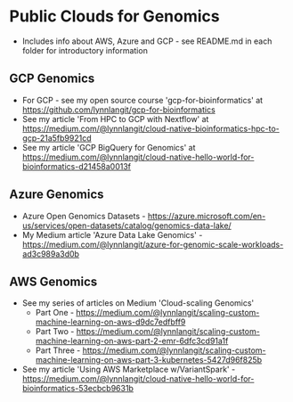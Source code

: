 # Public Clouds for Genomics

- Includes info about AWS, Azure and GCP - see README.md in each folder for introductory information

## GCP Genomics

- For GCP - see my open source course 'gcp-for-bioinformatics' at https://github.com/lynnlangit/gcp-for-bioinformatics
- See my article 'From HPC to GCP with Nextflow' at https://medium.com/@lynnlangit/cloud-native-bioinformatics-hpc-to-gcp-21a5fb9921cd
- See my article 'GCP BigQuery for Genomics' at https://medium.com/@lynnlangit/cloud-native-hello-world-for-bioinformatics-d21458a0013f

## Azure Genomics 

- Azure Open Genomics Datasets - https://azure.microsoft.com/en-us/services/open-datasets/catalog/genomics-data-lake/
- My Medium article 'Azure Data Lake Genomics' - https://medium.com/@lynnlangit/azure-for-genomic-scale-workloads-ad3c989a3d0b

## AWS Genomics

- See my series of articles on Medium 'Cloud-scaling Genomics'
    - Part One - https://medium.com/@lynnlangit/scaling-custom-machine-learning-on-aws-d9dc7edfbff9
    - Part Two - https://medium.com/@lynnlangit/scaling-custom-machine-learning-on-aws-part-2-emr-6dfc3cd91a1f
    - Part Three - https://medium.com/@lynnlangit/scaling-custom-machine-learning-on-aws-part-3-kubernetes-5427d96f825b
- See my article 'Using AWS Marketplace w/VariantSpark' - https://medium.com/@lynnlangit/cloud-native-hello-world-for-bioinformatics-53ecbcb9631b